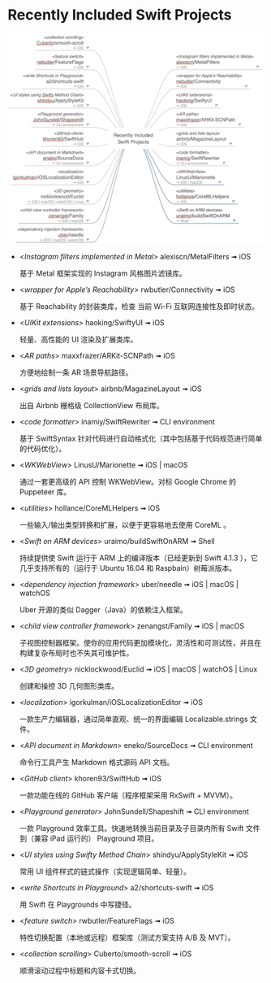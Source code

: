 # Recently Included Swift Projects

![](RecentlyIncludedSwiftProjects.png)

- <*Instagram filters implemented in Metal*> alexiscn/MetalFilters ➟ iOS

	基于 Metal 框架实现的 Instagram 风格图片滤镜库。

- <*wrapper for Apple’s Reachability*> rwbutler/Connectivity ➟ iOS

	基于 Reachability 的封装类库，检查 当前 Wi-Fi 互联网连接性及即时状态。

- <*UIKit extensions*> haoking/SwiftyUI ➟ iOS

	轻量、高性能的 UI 渲染及扩展类库。

- <*AR paths*> maxxfrazer/ARKit-SCNPath ➟ iOS

	方便地绘制一条 AR 场景导航路径。

- <*grids and lists layout*> airbnb/MagazineLayout ➟ iOS

	出自 Airbnb 栅格级 CollectionView 布局库。

- <*code formatter*> inamiy/SwiftRewriter ➟ CLI environment

	基于 SwiftSyntax 针对代码进行自动格式化（其中包括基于代码规范进行简单的代码优化）。

- <*WKWebView*> LinusU/Marionette ➟ iOS | macOS

	通过一套更高级的 API 控制 WKWebView。对标 Google Chrome 的 Puppeteer 库。

- <*utilities*> hollance/CoreMLHelpers ➟ iOS

	一些输入/输出类型转换和扩展，以便于更容易地去使用 CoreML 。

- <*Swift on ARM devices*> uraimo/buildSwiftOnARM ➟ Shell

	持续提供使 Swift 运行于 ARM 上的编译版本（已经更新到 Swift 4.1.3 ），它几乎支持所有的（运行于 Ubuntu 16.04 和 Raspbain）树莓派版本。

- <*dependency injection framework*> uber/needle ➟ iOS | macOS | watchOS

	Uber 开源的类似 Dagger（Java）的依赖注入框架。

- <*child view controller framework*> zenangst/Family ➟ iOS | macOS

	子视图控制器框架。使你的应用代码更加模块化，灵活性和可测试性，并且在构建复杂布局时也不失其可维护性。

- <*3D geometry*> nicklockwood/Euclid ➟ iOS | macOS | watchOS | Linux

	创建和操控 3D 几何图形类库。

- <*localization*> igorkulman/iOSLocalizationEditor ➟ iOS

	一款生产力编辑器，通过简单直观、统一的界面编辑 Localizable.strings 文件。

- <*API document in Markdown*> eneko/SourceDocs ➟ CLI environment

	命令行工具产生 Markdown 格式源码 API 文档。

- <*GitHub client*> khoren93/SwiftHub ➟ iOS

	一款功能在线的 GitHub 客户端（程序框架采用 RxSwift + MVVM）。

- <*Playground generator*> JohnSundell/Shapeshift ➟ CLI environment

	一款 Playground 效率工具。快速地转换当前目录及子目录内所有 Swift 文件到（兼容 iPad 运行的） Playground 项目。

- <*UI styles using Swifty Method Chain*> shindyu/ApplyStyleKit ➟ iOS

	常用 UI 组件样式的链式操作（实现逻辑简单、轻量）。

- <*write Shortcuts in Playground*> a2/shortcuts-swift ➟ iOS

	用 Swift 在 Playgrounds 中写捷径。

- <*feature switch*> rwbutler/FeatureFlags ➟ iOS

	特性切换配置（本地或远程）框架库（测试方案支持 A/B 及 MVT）。

- <*collection scrolling*> Cuberto/smooth-scroll ➟ iOS

	顺滑滚动过程中标题和内容卡式切换。

